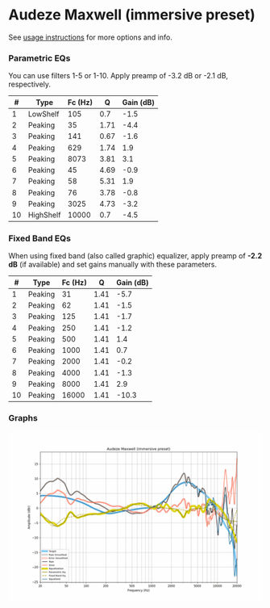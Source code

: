 # Audeze Maxwell (immersive preset)
See [usage instructions](https://github.com/jaakkopasanen/AutoEq#usage) for more options and info.

### Parametric EQs
You can use filters 1-5 or 1-10. Apply preamp of -3.2 dB or -2.1 dB, respectively.

|   # | Type      |   Fc (Hz) |    Q |   Gain (dB) |
|-----|-----------|-----------|------|-------------|
|   1 | LowShelf  |       105 | 0.7  |        -1.5 |
|   2 | Peaking   |        35 | 1.71 |        -4.4 |
|   3 | Peaking   |       141 | 0.67 |        -1.6 |
|   4 | Peaking   |       629 | 1.74 |         1.9 |
|   5 | Peaking   |      8073 | 3.81 |         3.1 |
|   6 | Peaking   |        45 | 4.69 |        -0.9 |
|   7 | Peaking   |        58 | 5.31 |         1.9 |
|   8 | Peaking   |        76 | 3.78 |        -0.8 |
|   9 | Peaking   |      3025 | 4.73 |        -3.2 |
|  10 | HighShelf |     10000 | 0.7  |        -4.5 |

### Fixed Band EQs
When using fixed band (also called graphic) equalizer, apply preamp of **-2.2 dB** (if available) and set gains manually with these parameters.

|   # | Type    |   Fc (Hz) |    Q |   Gain (dB) |
|-----|---------|-----------|------|-------------|
|   1 | Peaking |        31 | 1.41 |        -5.7 |
|   2 | Peaking |        62 | 1.41 |        -1.5 |
|   3 | Peaking |       125 | 1.41 |        -1.7 |
|   4 | Peaking |       250 | 1.41 |        -1.2 |
|   5 | Peaking |       500 | 1.41 |         1.4 |
|   6 | Peaking |      1000 | 1.41 |         0.7 |
|   7 | Peaking |      2000 | 1.41 |        -0.2 |
|   8 | Peaking |      4000 | 1.41 |        -1.3 |
|   9 | Peaking |      8000 | 1.41 |         2.9 |
|  10 | Peaking |     16000 | 1.41 |       -10.3 |

### Graphs
![](./Audeze%20Maxwell%20(immersive%20preset).png)
